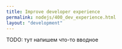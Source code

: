 ```yaml
---
title: Improve developer experience
permalink: nodejs/400_dev_experience.html
layout: "development"
---
```


TODO: тут напишем что-то вводное

<div id="go-forth-button">
    <go-forth url="200_real_apps/10_local.html" label="Организация локальной разработки" framework="{{ page.label_framework }}" ci="{{ page.label_ci }}" guide-code="{{ page.guide_code }}" base-url="{{ site.baseurl }}"></go-forth>
</div>

